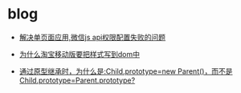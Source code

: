 # blog

+ [解决单页面应用,微信js api权限配置失败的问题](https://github.com/yaojijiayou/blog/blob/master/%E5%8D%95%E9%A1%B5%E9%9D%A2.md)

+ [为什么淘宝移动版要把样式写到dom中](https://github.com/yaojijiayou/blog/blob/master/%E4%B8%BA%E4%BB%80%E4%B9%88%E6%B7%98%E5%AE%9D%E7%A7%BB%E5%8A%A8%E7%89%88%E8%A6%81%E6%8A%8A%E6%A0%B7%E5%BC%8F%E5%86%99%E5%88%B0dom%E4%B8%AD.md)

+ [通过原型继承时，为什么是:Child.prototype=new Parent()，而不是Child.prototype=Parent.prototype?](https://github.com/yaojijiayou/blog/blob/master/js%E5%8E%9F%E5%9E%8B%E7%BB%A7%E6%89%BF%E9%97%AE%E9%A2%98.md)

